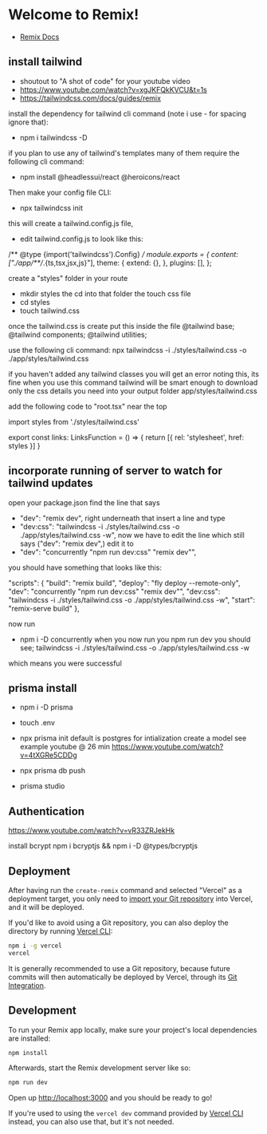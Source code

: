 # Welcome to Remix!

- [Remix Docs](https://remix.run/docs)


## install tailwind
  - shoutout to "A shot of code" for your youtube video
  - https://www.youtube.com/watch?v=xgJKFQkKVCU&t=1s
  - https://tailwindcss.com/docs/guides/remix

install the dependency for tailwind cli command (note i use - for spacing ignore that):
 - npm i tailwindcss -D

 if you plan to use any of tailwind's templates many of them require the following cli command:
 - npm install @headlessui/react @heroicons/react

 Then make your config file CLI:
 - npx tailwindcss init 

 this will create a tailwind.config.js file, 
 - edit tailwind.config.js to look like this:
  
  <!-- ------------------------------ -->
  /** @type {import('tailwindcss').Config} */
  module.exports = {
    content: ["./app/**/*.{ts,tsx,jsx,js}"],
    theme: {
      extend: {},
    },
    plugins: [],
  };

  <!-- ------------------------------ -->
 
create a "styles" folder in your route
  - mkdir styles
  the cd into that folder the touch css file
  - cd styles
  - touch tailwind.css

once the tailwind.css is create put this inside the file
  @tailwind base;
  @tailwind components;
  @tailwind utilities;

use the following cli command:
  npx tailwindcss -i ./styles/tailwind.css -o ./app/styles/tailwind.css

if you haven't added any tailwind classes you will get an error noting this, its fine
when you use this command tailwind will be smart enough to download only the css details you need into your output folder app/styles/tailwind.css

add the following code to "root.tsx" near the top

  <!-- ------------------------------ -->
 
import styles from './styles/tailwind.css'

export const links: LinksFunction = () => {
  return [{ rel: 'stylesheet', href: styles }]
}

  <!-- ------------------------------ -->

## incorporate running of server to watch for tailwind updates
 
 open your package.json
 find the line that says
  - "dev": "remix dev",
right underneath that insert a line and type 
  - "dev:css": "tailwindcss -i ./styles/tailwind.css -o ./app/styles/tailwind.css -w",
now we have to edit the line which still says ("dev": "remix dev",) edit it to
  - "dev": "concurrently \"npm run dev:css\" \"remix dev\"",

you should have something that looks like this:

<!-- ------------------------------ -->
  "scripts": {
    "build": "remix build",
    "deploy": "fly deploy --remote-only",
    "dev": "concurrently \"npm run dev:css\" \"remix dev\"",
    "dev:css": "tailwindcss -i ./styles/tailwind.css -o ./app/styles/tailwind.css -w",
    "start": "remix-serve build"
  },
<!-- ------------------------------ -->

now run 
  - npm i -D concurrently
 when you now run you npm run dev you should see;
  tailwindcss -i ./styles/tailwind.css -o ./app/styles/tailwind.css -w

  which means you were successful

## prisma install
- npm i -D prisma
- touch .env

- npx prisma init 
 default is postgres for intialization
 create a model see example youtube @ 26 min https://www.youtube.com/watch?v=4tXGRe5CDDg
 - npx prisma db push
 - prisma studio

## Authentication
 https://www.youtube.com/watch?v=vR33ZRJekHk
 
 install bcrypt
 npm i bcryptjs && npm i -D @types/bcryptjs
## Deployment

After having run the `create-remix` command and selected "Vercel" as a deployment target, you only need to [import your Git repository](https://vercel.com/new) into Vercel, and it will be deployed.

If you'd like to avoid using a Git repository, you can also deploy the directory by running [Vercel CLI](https://vercel.com/cli):

```sh
npm i -g vercel
vercel
```

It is generally recommended to use a Git repository, because future commits will then automatically be deployed by Vercel, through its [Git Integration](https://vercel.com/docs/concepts/git).

## Development

To run your Remix app locally, make sure your project's local dependencies are installed:

```sh
npm install
```

Afterwards, start the Remix development server like so:

```sh
npm run dev
```

Open up [http://localhost:3000](http://localhost:3000) and you should be ready to go!

If you're used to using the `vercel dev` command provided by [Vercel CLI](https://vercel.com/cli) instead, you can also use that, but it's not needed.
